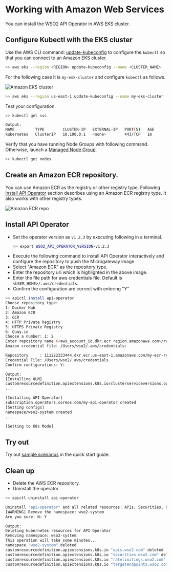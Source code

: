 # Working with Amazon Web Services

You can install the WSO2 API Operator in AWS EKS cluster.

## Configure Kubectl with the EKS cluster

Use the AWS CLI command: [update-kubeconfig](https://docs.aws.amazon.com/cli/latest/reference/eks/update-kubeconfig.html)
to configure the `kubectl` so that you can connect to an Amazon EKS cluster. 

```sh
>> aws eks --region <REGION> update-kubeconfig --name <CLUSTER_NAME>
```

For the following case it is `my-esk-cluster` and configure `kubectl` as follows.

![Amazon EKS cluster](../../images/aws-eks-cluster.png)

```sh
>> aws eks --region us-east-1 update-kubeconfig --name my-eks-cluster
```

Test your configuration.
```sh
>> kubectl get svc

Output:
NAME         TYPE        CLUSTER-IP   EXTERNAL-IP   PORT(S)   AGE
kubernetes   ClusterIP   10.100.0.1   <none>        443/TCP   1m
```

Verify that you have running Node Groups with following command. Otherwise, launch a
[Managed Node Group](https://docs.aws.amazon.com/eks/latest/userguide/managed-node-groups.html).
```sh
>> kubectl get nodes
```

## Create an Amazon ECR repository.

You can use Amazon ECR as the registry or other registry type. Following [Install API Operator](#install-api-operator)
section describes using an Amazon ECR registry type. It also works with other registry types.

![Amazon ECR repo](../../images/aws-ecr-repo.png)

## Install API Operator

- Set the operator version as `v1.2.3` by executing following in a terminal.
    ```sh
    >> export WSO2_API_OPERATOR_VERSION=v1.2.3
    ```
- Execute the following command to install API Operator interactively and configure the repository to push the
  Microgateway image.
- Select "Amazon ECR" as the repository type.
- Enter the repository uri which is highlighted in the above image.
- Enter the file path for aws credentials file. Default is `<USER_HOME>/.aws/credentials`.
- Confirm the configuration are correct with entering "Y"

```sh
>> apictl install api-operator
Choose repository type:
1: Docker Hub
2: Amazon ECR
3: GCR
4: HTTP Private Registry
5: HTTPS Private Registry
6: Quay.io
Choose a number: 1: 2
Enter repository name (<aws_account_id.dkr.ecr.region.amazonaws.com>/repository): 610968236798.dkr.ecr.us-east-2.amazonaws.com/my-ecr-repo
Amazon credential file: /Users/wso2/.aws/credentials:

Repository     : 111222333444.dkr.ecr.us-east-1.amazonaws.com/my-ecr-repo
Credential File: /Users/wso2/.aws/credentials
Confirm configurations: Y:
```
```sh
Output:
[Installing OLM]
customresourcedefinition.apiextensions.k8s.io/clusterserviceversions.operators.coreos.com created
...

[Installing API Operator]
subscription.operators.coreos.com/my-api-operator created
[Setting configs]
namespace/wso2-system created
...

[Setting to K8s Mode]
```

## Try out
Try out [sample scenarios](../../GettingStarted/quick-start-guide.md#sample-scenarios) in the quick start guide.

## Clean up

- Delete the AWS ECR repository.
- Uninstall the operator

```sh
>> apictl uninstall api-operator

Uninstall "api-operator" and all related resources: APIs, Securities, Rate Limitings and Target Endpoints
[WARNING] Remove the namespace: wso2-system
Are you sure: N: Y
```

```sh
Output:
Deleting kubernetes resources for API Operator
Removing namespace: wso2-system
This operation will take some minutes...
namespace "wso2-system" deleted
customresourcedefinition.apiextensions.k8s.io "apis.wso2.com" deleted
customresourcedefinition.apiextensions.k8s.io "securities.wso2.com" deleted
customresourcedefinition.apiextensions.k8s.io "ratelimitings.wso2.com" deleted
customresourcedefinition.apiextensions.k8s.io "targetendpoints.wso2.com" deleted
```
